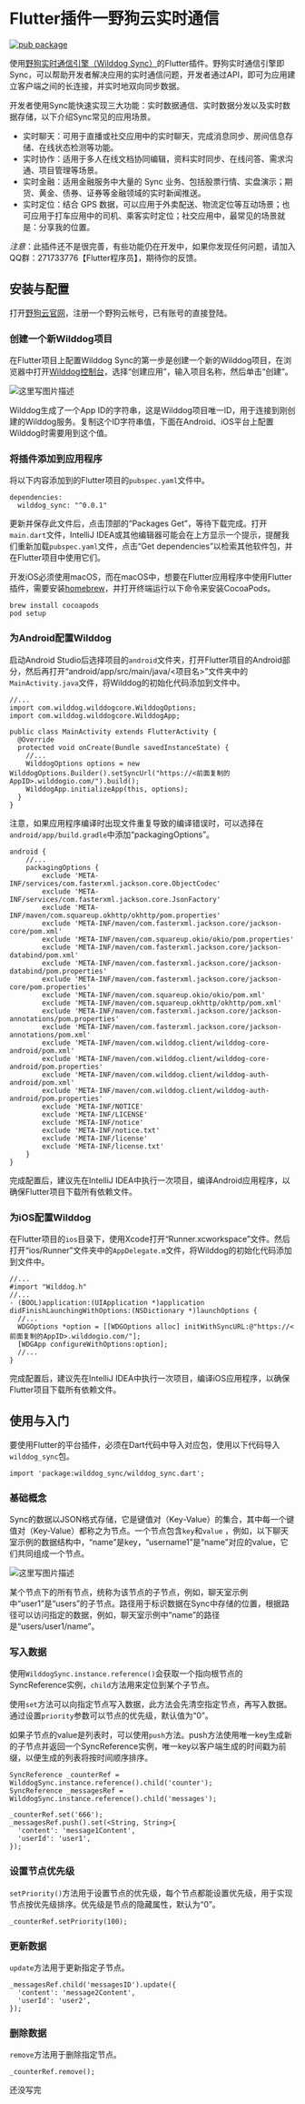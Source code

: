 # Flutter插件一野狗云实时通信

[![pub package](https://img.shields.io/pub/v/wilddog_sync.svg)](https://pub.dartlang.org/packages/wilddog_sync)

使用[野狗实时通信引擎（Wilddog Sync）](https://docs.wilddog.com/sync/Web/index.html)的Flutter插件。野狗实时通信引擎即Sync，可以帮助开发者解决应用的实时通信问题，开发者通过API，即可为应用建立客户端之间的长连接，并实时地双向同步数据。

开发者使用Sync能快速实现三大功能：实时数据通信、实时数据分发以及实时数据存储，以下介绍Sync常见的应用场景。

- 实时聊天：可用于直播或社交应用中的实时聊天，完成消息同步、房间信息存储、在线状态检测等功能。
- 实时协作：适用于多人在线文档协同编辑，资料实时同步、在线问答、需求沟通、项目管理等场景。
- 实时金融：适用金融服务中大量的 Sync 业务、包括股票行情、实盘演示；期货、黄金、债券、证券等金融领域的实时新闻推送。
- 实时定位：结合 GPS 数据，可以应用于外卖配送、物流定位等互动场景；也可应用于打车应用中的司机、乘客实时定位；社交应用中，最常见的场景就是：分享我的位置。

*注意*：此插件还不是很完善，有些功能仍在开发中，如果你发现任何问题，请加入QQ群：271733776【Flutter程序员】，期待你的反馈。

## 安装与配置

打开[野狗云官网](https://www.wilddog.com/)，注册一个野狗云帐号，已有账号的直接登陆。

### 创建一个新Wilddog项目

在Flutter项目上配置Wilddog Sync的第一步是创建一个新的Wilddog项目，在浏览器中打开[Wilddog控制台](https://www.wilddog.com/dashboard)，选择“创建应用”，输入项目名称，然后单击“创建”。

![这里写图片描述](http://img.blog.csdn.net/20171017184950843?watermark/2/text/aHR0cDovL2Jsb2cuY3Nkbi5uZXQvaGVrYWl5b3U=/font/5a6L5L2T/fontsize/400/fill/I0JBQkFCMA==/dissolve/70/gravity/SouthEast)

Wilddog生成了一个App ID的字符串，这是Wilddog项目唯一ID，用于连接到刚创建的Wilddog服务。复制这个ID字符串值，下面在Android、iOS平台上配置Wilddog时需要用到这个值。

### 将插件添加到应用程序

将以下内容添加到的Flutter项目的`pubspec.yaml`文件中。

```
dependencies:
  wilddog_sync: "^0.0.1"
```

更新并保存此文件后，点击顶部的“Packages Get”，等待下载完成。打开`main.dart`文件，IntelliJ IDEA或其他编辑器可能会在上方显示一个提示，提醒我们重新加载`pubspec.yaml`文件，点击“Get dependencies”以检索其他软件包，并在Flutter项目中使用它们。

开发iOS必须使用macOS，而在macOS中，想要在Flutter应用程序中使用Flutter插件，需要安装[homebrew](https://brew.sh/index_zh-cn.html)，并打开终端运行以下命令来安装CocoaPods。

```
brew install cocoapods
pod setup
```

### 为Android配置Wilddog

启动Android Studio后选择项目的`android`文件夹，打开Flutter项目的Android部分，然后再打开“android/app/src/main/java/<项目名>”文件夹中的`MainActivity.java`文件，将Wilddog的初始化代码添加到文件中。

```
//...
import com.wilddog.wilddogcore.WilddogOptions;
import com.wilddog.wilddogcore.WilddogApp;

public class MainActivity extends FlutterActivity {
  @Override
  protected void onCreate(Bundle savedInstanceState) {
    //...
    WilddogOptions options = new WilddogOptions.Builder().setSyncUrl("https://<前面复制的AppID>.wilddogio.com/").build();
    WilddogApp.initializeApp(this, options);
  }
}
```

注意，如果应用程序编译时出现文件重复导致的编译错误时，可以选择在`android/app/build.gradle`中添加“packagingOptions”。

```
android {
    //...
    packagingOptions {
        exclude 'META-INF/services/com.fasterxml.jackson.core.ObjectCodec'
        exclude 'META-INF/services/com.fasterxml.jackson.core.JsonFactory'
        exclude 'META-INF/maven/com.squareup.okhttp/okhttp/pom.properties'
        exclude 'META-INF/maven/com.fasterxml.jackson.core/jackson-core/pom.xml'
        exclude 'META-INF/maven/com.squareup.okio/okio/pom.properties'
        exclude 'META-INF/maven/com.fasterxml.jackson.core/jackson-databind/pom.xml'
        exclude 'META-INF/maven/com.fasterxml.jackson.core/jackson-databind/pom.properties'
        exclude 'META-INF/maven/com.fasterxml.jackson.core/jackson-core/pom.properties'
        exclude 'META-INF/maven/com.squareup.okio/okio/pom.xml'
        exclude 'META-INF/maven/com.squareup.okhttp/okhttp/pom.xml'
        exclude 'META-INF/maven/com.fasterxml.jackson.core/jackson-annotations/pom.properties'
        exclude 'META-INF/maven/com.fasterxml.jackson.core/jackson-annotations/pom.xml'
        exclude 'META-INF/maven/com.wilddog.client/wilddog-core-android/pom.xml'
        exclude 'META-INF/maven/com.wilddog.client/wilddog-core-android/pom.properties'
        exclude 'META-INF/maven/com.wilddog.client/wilddog-auth-android/pom.xml'
        exclude 'META-INF/maven/com.wilddog.client/wilddog-auth-android/pom.properties'
        exclude 'META-INF/NOTICE'
        exclude 'META-INF/LICENSE'
        exclude 'META-INF/notice'
        exclude 'META-INF/notice.txt'
        exclude 'META-INF/license'
        exclude 'META-INF/license.txt'
    }
}
```

完成配置后，建议先在IntelliJ IDEA中执行一次项目，编译Android应用程序，以确保Flutter项目下载所有依赖文件。

### 为iOS配置Wilddog

在Flutter项目的`ios`目录下，使用Xcode打开“Runner.xcworkspace”文件。然后打开“ios/Runner”文件夹中的`AppDelegate.m`文件，将Wilddog的初始化代码添加到文件中。

```
//...
#import "Wilddog.h"
//...
- (BOOL)application:(UIApplication *)application didFinishLaunchingWithOptions:(NSDictionary *)launchOptions {
  //...
  WDGOptions *option = [[WDGOptions alloc] initWithSyncURL:@"https://<前面复制的AppID>.wilddogio.com/"];
  [WDGApp configureWithOptions:option];
  //...
}
```

完成配置后，建议先在IntelliJ IDEA中执行一次项目，编译iOS应用程序，以确保Flutter项目下载所有依赖文件。

## 使用与入门

要使用Flutter的平台插件，必须在Dart代码中导入对应包，使用以下代码导入`wilddog_sync`包。

```
import 'package:wilddog_sync/wilddog_sync.dart';
```

### 基础概念

Sync的数据以JSON格式存储，它是键值对（Key-Value）的集合，其中每一个键值对（Key-Value）都称之为节点。一个节点包含`key`和`value` ，例如，以下聊天室示例的数据结构中，“name”是key，“username1”是“name”对应的value，它们共同组成一个节点。

![这里写图片描述](http://img.blog.csdn.net/20171017215902340?watermark/2/text/aHR0cDovL2Jsb2cuY3Nkbi5uZXQvaGVrYWl5b3U=/font/5a6L5L2T/fontsize/400/fill/I0JBQkFCMA==/dissolve/70/gravity/SouthEast)

某个节点下的所有节点，统称为该节点的子节点，例如，聊天室示例中“user1”是“users”的子节点。路径用于标识数据在Sync中存储的位置，根据路径可以访问指定的数据，例如，聊天室示例中“name”的路径是“users/user1/name”。

### 写入数据

使用`WilddogSync.instance.reference()`会获取一个指向根节点的SyncReference实例，`child`方法用来定位到某个子节点。

使用`set`方法可以向指定节点写入数据，此方法会先清空指定节点，再写入数据。通过设置`priority`参数可以节点的优先级，默认值为“0”。

如果子节点的value是列表时，可以使用`push`方法。push方法使用唯一key生成新的子节点并返回一个SyncReference实例，唯一key以客户端生成的时间戳为前缀，以便生成的列表将按时间顺序排序。

```
SyncReference _counterRef = WilddogSync.instance.reference().child('counter');
SyncReference _messagesRef = WilddogSync.instance.reference().child('messages');

_counterRef.set('666');
_messagesRef.push().set(<String, String>{
  'content': 'message1Content',
  'userId': 'user1',
});
```

### 设置节点优先级

`setPriority()`方法用于设置节点的优先级，每个节点都能设置优先级，用于实现节点按优先级排序。优先级是节点的隐藏属性，默认为“0”。

```
_counterRef.setPriority(100);
```

### 更新数据

`update`方法用于更新指定子节点。

```
_messagesRef.child('messagesID').update({
  'content': 'message2Content',
  'userId': 'user2',
});
```

### 删除数据

`remove`方法用于删除指定节点。

```
_counterRef.remove();
```

还没写完